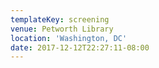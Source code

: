 ```yaml
---
templateKey: screening
venue: Petworth Library
location: 'Washington, DC'
date: 2017-12-12T22:27:11-08:00
---
```


